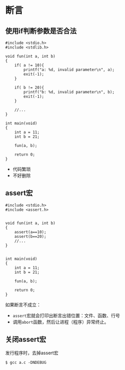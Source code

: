 # 断言

## 使用if判断参数是否合法

```
#include <stdio.h>
#include <stdlib.h>

void fun(int a, int b)
{
    if( a != 10){
        printf("a: %d, invalid parameter\n", a);
        exit(-1);
    }

    if( b != 20){
        printf("b: %d, invalid parameter\n", b);
        exit(-1);
    }

    //...
}

int main(void)
{
    int a = 11;
    int b = 21;

    fun(a, b);

    return 0;
}
```

- 代码繁琐
- 不好删除

## assert宏

```
#include <stdio.h>
#include <assert.h>


void fun(int a, int b)
{
    assert(a==10);
    assert(b==20);
    //...
}


int main(void)
{
    int a = 11;
    int b = 21;

    fun(a, b);

    return 0;
}
```

如果断言不成立：

- `assert`宏就会打印出断言出错位置：文件、函数、行号
- 调用`abort`函数，然后让进程（程序）异常终止。

## 关闭assert宏

发行程序时，去掉assert宏

```
$ gcc a.c -DNDEBUG
```
